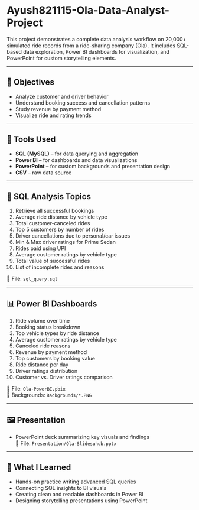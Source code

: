 # Ayush821115-Ola-Data-Analyst-Project
This project demonstrates a complete data analysis workflow on 20,000+ simulated ride records from a ride-sharing company (Ola). It includes SQL-based data exploration, Power BI dashboards for visualization, and PowerPoint for custom storytelling elements.



---

## 🎯 Objectives

- Analyze customer and driver behavior
- Understand booking success and cancellation patterns
- Study revenue by payment method
- Visualize ride and rating trends

---

## 🧪 Tools Used

- **SQL (MySQL)** – for data querying and aggregation  
- **Power BI** – for dashboards and data visualizations  
- **PowerPoint** – for custom backgrounds and presentation design  
- **CSV** – raw data source  

---

## 🧵 SQL Analysis Topics

1. Retrieve all successful bookings  
2. Average ride distance by vehicle type  
3. Total customer-canceled rides  
4. Top 5 customers by number of rides  
5. Driver cancellations due to personal/car issues  
6. Min & Max driver ratings for Prime Sedan  
7. Rides paid using UPI  
8. Average customer ratings by vehicle type  
9. Total value of successful rides  
10. List of incomplete rides and reasons  

📄 File: `sql_query.sql`

---

## 📊 Power BI Dashboards

1. Ride volume over time  
2. Booking status breakdown  
3. Top vehicle types by ride distance  
4. Average customer ratings by vehicle type  
5. Canceled ride reasons  
6. Revenue by payment method  
7. Top customers by booking value  
8. Ride distance per day  
9. Driver ratings distribution  
10. Customer vs. Driver ratings comparison  

📁 File: `Ola-PowerBI.pbix`  
🎨 Backgrounds: `Backgrounds/*.PNG`

---

## 🖼️ Presentation

- PowerPoint deck summarizing key visuals and findings  
📁 File: `Presentation/Ola-Slidesuhub.pptx`

---

## 🧠 What I Learned

- Hands-on practice writing advanced SQL queries  
- Connecting SQL insights to BI visuals  
- Creating clean and readable dashboards in Power BI  
- Designing storytelling presentations using PowerPoint  

